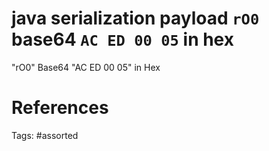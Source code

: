# java serialization payload `rO0` base64 `AC ED 00 05` in hex
"rO0" Base64
"AC ED 00 05" in Hex

# References

Tags:
    #assorted

